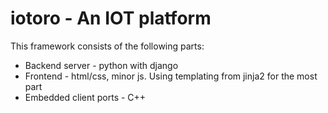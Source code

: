 # iotoro - An IOT platform

This framework consists of the following parts:
- Backend server - python with django
- Frontend - html/css, minor js. Using templating from jinja2 for the most part
- Embedded client ports - C++


